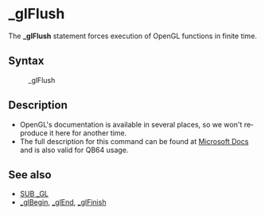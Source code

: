 <style>pre.codeide, pre.outputfixed, .outputcrt0 { background-color: #000 !important; color: #FFF !important; }</style><!DOCTYPE html>
<html class="client-nojs" dir="ltr" lang="en">
<head>
<title>_glFlush - QB64 Phoenix Edition Wiki</title>
</head>
<body class="mediawiki ltr sitedir-ltr mw-hide-empty-elt ns-0 ns-subject page-GlFlush rootpage-GlFlush skin-vector action-view skin-vector-legacy vector-feature-language-in-header-enabled vector-feature-language-in-main-page-header-disabled vector-feature-language-alert-in-sidebar-disabled vector-feature-sticky-header-disabled vector-feature-sticky-header-edit-disabled vector-feature-table-of-contents-disabled vector-feature-visual-enhancement-next-disabled">
<div class="mw-body" id="content" role="main">
<a id="top"></a>
<h1 class="firstHeading mw-first-heading" id="firstHeading">_glFlush</h1>
<div class="vector-body" id="bodyContent">
<div class="mw-body-content mw-content-ltr" dir="ltr" id="mw-content-text" lang="en"><div class="mw-parser-output"><p>The <b>_glFlush</b> statement forces execution of OpenGL functions in finite time.
</p>
<h2><span class="mw-headline" id="Syntax">Syntax</span></h2>
<dl><dd><a class="mw-selflink selflink">_glFlush</a></dd></dl>
<p>
</p>
<h2><span class="mw-headline" id="Description">Description</span></h2>
<ul><li>OpenGL's documentation is available in several places, so we won't reproduce it here for another time.</li>
<li>The full description for this command can be found at <a class="external text" href="https://learn.microsoft.com/en-us/windows/win32/opengl/glflush" rel="nofollow">Microsoft Docs</a> and is also valid for QB64 usage.</li></ul>
<p>
</p>
<h2><span class="mw-headline" id="See_also">See also</span></h2>
<ul><li><a href="GL" title="GL">SUB _GL</a></li>
<li><a href="GlBegin" title="GlBegin">_glBegin</a>, <a href="GlEnd" title="GlEnd">_glEnd</a>, <a href="GlFinish" title="GlFinish">_glFinish</a></li></ul>
<p>
</p>
<!-- 
NewPP limit report
Cached time: 20240714210636
Cache expiry: 86400
Reduced expiry: false
Complications: [show‐toc]
CPU time usage: 0.015 seconds
Real time usage: 0.021 seconds
Preprocessor visited node count: 13/1000000
Post‐expand include size: 545/2097152 bytes
Template argument size: 0/2097152 bytes
Highest expansion depth: 3/100
Expensive parser function count: 0/100
Unstrip recursion depth: 0/20
Unstrip post‐expand size: 0/5000000 bytes
-->
<!--
Transclusion expansion time report (%,ms,calls,template)
100.00%   10.916      1 -total
 26.98%    2.945      1 Template:PageDescription
 23.16%    2.528      1 Template:PageSeeAlso
 23.03%    2.514      1 Template:PageNavigation
 22.85%    2.494      1 Template:PageSyntax
-->
<!-- Saved in parser cache with key qb64pnix_mw19894-mwmb_:pcache:idhash:713-0!canonical and timestamp 20240714210635 and revision id 6867.
 -->
</div>
</div>
</div>
</div>
</body>
</html>